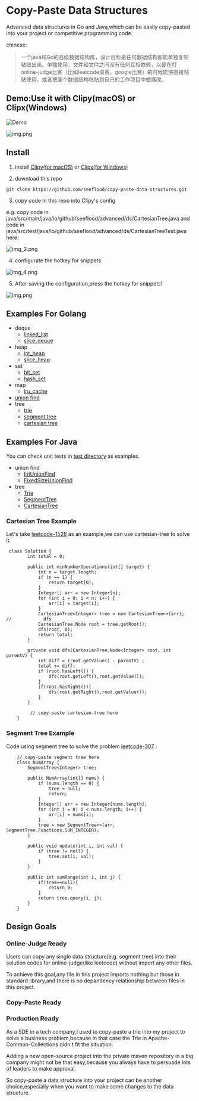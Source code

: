 # Copy-Paste Data Structures
Advanced data structures in Go and Java,which can be easily copy-pasted into your project or competitive programming code.

chinese:

>一个java和Go的高级数据结构库，设计目标是任何数据结构都能单独复制粘贴出来、单独使用，文件和文件之间没有任何互相依赖，以便在打online-judge比赛（比如leetcode周赛，google比赛）的时候能够直接粘贴使用，或者把某个数据结构粘贴到自己的工作项目中做魔改。

## Demo:Use it with Clipy(macOS) or Clipx(Windows)
![Demo](show-clipy.gif)

![img.png](img.png)

## Install
1. install [Clipy(for macOS)](https://clipy-app.com/) or [Clipx(for Windows)](https://en.wikipedia.org/wiki/ClipX)

2. download this repo
```shell
git clone https://github.com/seeflood/copy-paste-data-structures.git
```
3. copy code in this repo into Clipy's config

e.g. copy code in java/src/main/java/io/github/seeflood/advanced/ds/CartesianTree.java
and code in java/src/test/java/io/github/seeflood/advanced/ds/CartesianTreeTest.java
here:

![img_2.png](img_2.png)

4. configurate the hotkey for snippets

![img_4.png](img_4.png)

5. After saving the configuration,press the hotkey for snippets!
   
![img.png](img.png)

## Examples For Golang
- deque
  - [linked_list](go/pkg/deque/linked_list_test.go)
  - [slice_deque](go/pkg/deque/slice_deque_test.go)
- heap
  - [int_heap](go/pkg/heap/int_heap_test.go)
  - [slice_heap](go/pkg/heap/slice_heap_test.go)
- set
  - [bit_set](go/pkg/set/bit_set_test.go)
  - [hash_set](go/pkg/set/hash_set_test.go)
- map
  - [lru_cache](go/pkg/map/test/lru_cache_leetcode146_test.go)
- [union find](go/pkg/union_find/union_find_test.go)
- tree
  - [trie](go/pkg/tree/trie_test.go)
  - [segment tree](go/pkg/tree/segment/segment_tree_test.go)
  - [cartesian tree](go/pkg/tree/cartesian/cartesian_tree_test.go)

## Examples For Java
You can check unit tests in [test directory](java/src/test) as examples.
- union find
  - [IntUnionFind](java/src/test/java/io/github/seeflood/advanced/ds/unionfind/IntUnionFindTest.java)
  - [FixedSizeUnionFind](java/src/test/java/io/github/seeflood/advanced/ds/unionfind/FixedSizeUnionFindTest.java)
- tree
  - [Trie](java/src/test/java/io/github/seeflood/advanced/ds/TrieTest.java)
  - [SegmentTree](java/src/test/java/io/github/seeflood/advanced/ds/SegmentTreeTestLeetcode307.java)
  - [CartesianTree](java/src/test/java/io/github/seeflood/advanced/ds/CartesianTreeTest.java)


### Cartesian Tree Example
Let's take [leetcode-1526](https://leetcode-cn.com/problems/minimum-number-of-increments-on-subarrays-to-form-a-target-array/) as an example,we can use cartesian-tree to solve it.

```$xslt
 class Solution {
        int total = 0;

        public int minNumberOperations(int[] target) {
            int n = target.length;
            if (n == 1) {
                return target[0];
            }
            Integer[] arr = new Integer[n];
            for (int i = 0; i < n; i++) {
                arr[i] = target[i];
            }
            CartesianTree<Integer> tree = new CartesianTree<>(arr);
//            dfs
            CartesianTree.Node root = tree.getRoot();
            dfs(root, 0);
            return total;
        }

        private void dfs(CartesianTree.Node<Integer> root, int parentV) {
            int diff = (root.getValue() - parentV) ;
            total += diff;
            if (root.hasLeft()) {
                dfs(root.getLeft(),root.getValue());
            }
            if(root.hasRight()){
                dfs(root.getRight(),root.getValue());
            }
        }

         // copy-paste cartesian-tree here
    }

```

### Segment Tree Example
Code using segment tree to solve the problem [leetcode-307](https://leetcode-cn.com/problems/range-sum-query-mutable/) :
```$xslt
    // copy-paste segment tree here
    class NumArray {
        SegmentTree<Integer> tree;

        public NumArray(int[] nums) {
            if (nums.length == 0) {
                tree = null;
                return;
            }
            Integer[] arr = new Integer[nums.length];
            for (int i = 0; i < nums.length; i++) {
                arr[i] = nums[i];
            }
            tree = new SegmentTree<>(arr, SegmentTree.Functions.SUM_INTEGER);
        }

        public void update(int i, int val) {
            if (tree != null) {
                tree.set(i, val);
            }
        }

        public int sumRange(int i, int j) {
            if(tree==null){
                return 0;
            }
            return tree.query(i, j);
        }
    }

```

## Design Goals

### Online-Judge Ready
Users can copy any single data structure(e.g. segment tree) into their solution codes for online-judge(like leetcode) without import any other files.

To achieve this goal,any file in this project imports nothing but those in standard library,and there is no depandency relationship between files in this project.

### Copy-Paste Ready


### Production Ready
As a SDE in a tech company,I used to copy-paste a trie into my project to solve a business problem,because in that case the Trie in Apache-Common-Collections didn't fit the situation.

Adding a new open-source project into the private maven repository in a big company might not be that easy,because you always have to persuade lots of leaders to make approval.

So copy-paste a data structure into your project can be another choice,especially when you want to make some changes to the data structure.
